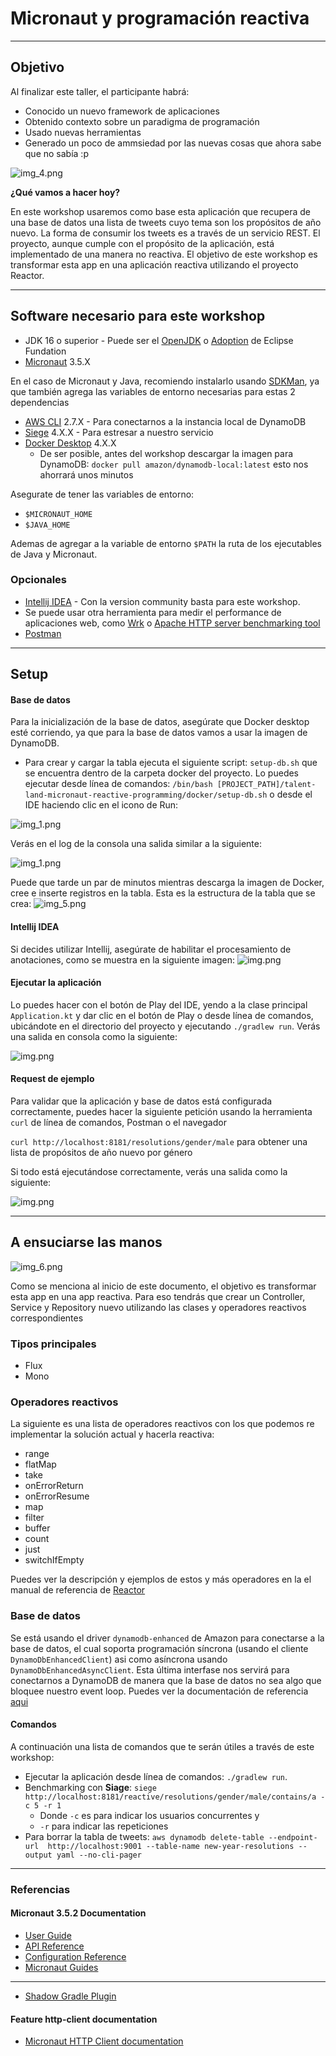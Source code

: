 # Micronaut y programación reactiva #

---

## Objetivo ##

Al finalizar este taller, el participante habrá:

* Conocido un nuevo framework de aplicaciones
* Obtenido contexto sobre un paradigma de programación
* Usado nuevas herramientas
* Generado un poco de ammsiedad por las nuevas cosas que ahora sabe que no sabía :p

  
![img_4.png](images/meme.png)

**¿Qué vamos a hacer hoy?**

En este workshop usaremos como base esta aplicación que recupera de una base de datos una lista de tweets
cuyo tema son los propósitos de año nuevo. La forma de consumir los tweets es a través de un servicio
REST. El proyecto, aunque cumple con el propósito de la aplicación,
está implementado de una manera no reactiva. El objetivo de este workshop es transformar esta
app en una aplicación reactiva utilizando el proyecto Reactor.

---

## **Software necesario para este workshop** ##
* JDK 16 o superior - Puede ser el [OpenJDK](https://openjdk.org/projects/jdk/17/) o [Adoption](https://adoptium.net/) de Eclipse Fundation
* [Micronaut](https://micronaut.io/download/) 3.5.X

En el caso de Micronaut y Java, recomiendo instalarlo usando [SDKMan](https://sdkman.io/),
ya que también agrega las variables de entorno necesarias para estas 2 dependencias

* [AWS CLI](https://docs.aws.amazon.com/cli/latest/userguide/getting-started-install.html) 2.7.X - Para conectarnos a la instancia local de DynamoDB
* [Siege](https://www.joedog.org/siege-manual/) 4.X.X - Para estresar a nuestro servicio
* [Docker Desktop](https://www.docker.com/products/docker-desktop/) 4.X.X
    * De ser posible, antes del workshop descargar la imagen para DynamoDB: `docker pull amazon/dynamodb-local:latest`
      esto nos ahorrará unos minutos

Asegurate de tener las variables de entorno:
* `$MICRONAUT_HOME`
* `$JAVA_HOME`

Ademas de agregar a la variable de entorno `$PATH` la ruta de los ejecutables de Java y Micronaut.

### Opcionales
* [Intellij IDEA](https://www.jetbrains.com/idea/download/) - Con la version community basta para este workshop.
* Se puede usar otra herramienta para medir el performance de aplicaciones web, como [Wrk](https://thechief.io/c/editorial/top-10-http-benchmarking-and-load-testing-tools/#Wrk)
  o [Apache HTTP server benchmarking tool](https://httpd.apache.org/docs/2.4/programs/ab.html)
* [Postman](https://www.postman.com/)

---

## Setup

#### Base de datos
Para la inicialización de la base de datos, asegúrate que Docker desktop esté corriendo, ya que
para la base de datos vamos a usar la imagen de DynamoDB.

* Para crear y cargar la tabla ejecuta el siguiente script: `setup-db.sh` que se encuentra dentro de la carpeta docker del proyecto. Lo puedes
  ejecutar desde línea de comandos: `/bin/bash [PROJECT_PATH]/talent-land-micronaut-reactive-programming/docker/setup-db.sh`
  o desde el IDE haciendo clic en el icono de Run:

![img_1.png](images/runSetupScript.png)

Verás en el log de la consola una salida similar a la siguiente:

![img_1.png](images/setupRunningOutput.png)

Puede que tarde un par de minutos mientras descarga la imagen de Docker, cree e inserte registros en la tabla.
Esta es la estructura de la tabla que se crea:
![img_5.png](images/tabla.png)

#### Intellij IDEA
Si decides utilizar Intellij, asegúrate de habilitar el procesamiento de anotaciones, como se muestra
en la siguiente imagen:
![img.png](images/annotationProcessing.png)

#### Ejecutar la aplicación
Lo puedes hacer con el botón de Play del IDE, yendo a la clase principal `Application.kt` y dar clic en el botón de Play
o desde línea de comandos, ubicándote en el directorio del proyecto y ejecutando `./gradlew run`.
Verás una salida en consola como la siguiente:

![img.png](images/startupCompleted.png)


#### Request de ejemplo

Para validar que la aplicación y base de datos está configurada correctamente, puedes
hacer la siguiente petición usando la herramienta `curl` de línea de comandos, Postman o el navegador

`curl http://localhost:8181/resolutions/gender/male` para obtener una lista de propósitos de año nuevo por género

Si todo está ejecutándose correctamente, verás una salida como la siguiente:

![img.png](images/resultadoEjemplo.png)

---

## A ensuciarse las manos 
![img_6.png](images/img_6.png)

Como se menciona al inicio de este documento, el objetivo es transformar esta app en una app reactiva. Para eso 
tendrás que crear un Controller, Service y Repository nuevo utilizando las clases y operadores reactivos correspondientes

### Tipos principales

* Flux
* Mono

### Operadores reactivos
La siguiente es una lista de operadores reactivos con los que podemos re implementar la solución actual
y hacerla reactiva:

* range
* flatMap
* take
* onErrorReturn
* onErrorResume
* map
* filter
* buffer
* count
* just
* switchIfEmpty

Puedes ver la descripción y ejemplos de estos y más operadores en la el manual de referencia de
[Reactor](https://projectreactor.io/docs/core/release/reference/index.html#which-operator)

### Base de datos
Se está usando el driver `dynamodb-enhanced` de Amazon para conectarse a la base de datos, el cual soporta 
programación síncrona (usando el cliente `DynamoDbEnhancedClient`) asi como asíncrona usando `DynamoDbEnhancedAsyncClient`.
Esta última interfase nos servirá para conectarnos a DynamoDB de manera que la base de datos no sea algo que bloquee nuestro 
event loop. Puedes ver la documentación de referencia [aqui](https://sdk.amazonaws.com/java/api/latest/software/amazon/awssdk/enhanced/dynamodb/DynamoDbEnhancedAsyncClient.html)

#### Comandos  ####
A continuación una lista de comandos que te serán útiles a través de este workshop:

* Ejecutar la aplicación desde línea de comandos: `./gradlew run`.
* Benchmarking con **Siage**: `siege http://localhost:8181/reactive/resolutions/gender/male/contains/a -c 5 -r 1`
  * Donde `-c` es para indicar los usuarios concurrentes y
  * `-r` para indicar las repeticiones
* Para borrar la tabla de tweets: `aws dynamodb delete-table --endpoint-url  http://localhost:9001 --table-name new-year-resolutions --output yaml --no-cli-pager`

---

### Referencias

#### Micronaut 3.5.2 Documentation

- [User Guide](https://docs.micronaut.io/3.5.2/guide/index.html)
- [API Reference](https://docs.micronaut.io/3.5.2/api/index.html)
- [Configuration Reference](https://docs.micronaut.io/3.5.2/guide/configurationreference.html)
- [Micronaut Guides](https://guides.micronaut.io/index.html)
---

- [Shadow Gradle Plugin](https://plugins.gradle.org/plugin/com.github.johnrengelman.shadow)
#### Feature http-client documentation
- [Micronaut HTTP Client documentation](https://docs.micronaut.io/latest/guide/index.html#httpClient)